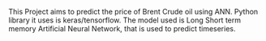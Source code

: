 This Project aims to predict the price of Brent Crude oil using ANN.
Python library it uses is keras/tensorflow.
The model used is Long Short term memory Artificial Neural Network, that is used to predict timeseries.
